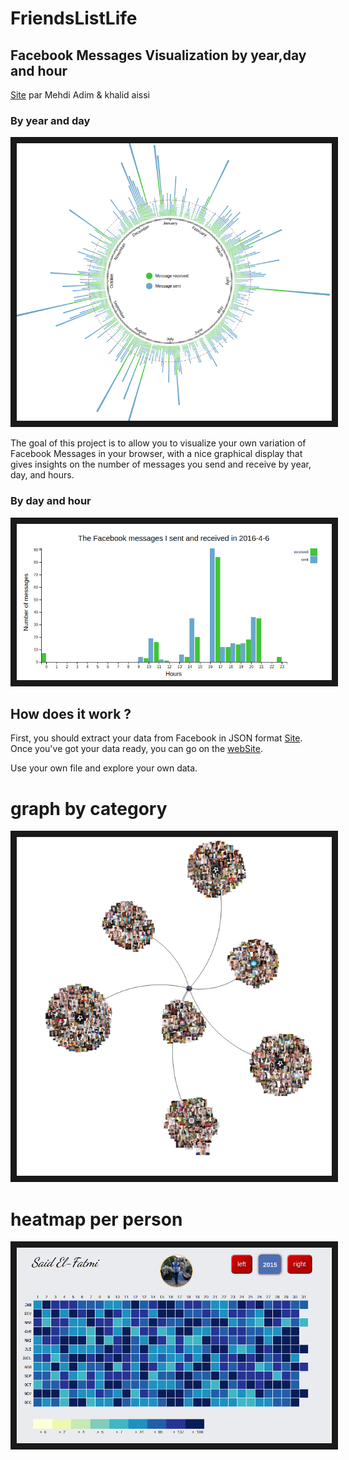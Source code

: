# FriendsListLife
## Facebook Messages Visualization by year,day and hour
[Site](https://mehdiadim.github.io/FriendsListLife/) par Mehdi Adim & khalid aissi

### By year and day
<img src="circular.png" 
alt=""  border="10" />

 The goal of this project is to allow you to visualize your own variation of Facebook Messages in your browser, with a nice graphical display that gives insights on the number of messages you send and receive by year, day, and hours.

### By day and hour

<img src="chart.png" 
alt=""  border="10" />
## How does it work ?

First, you should extract your data from Facebook in JSON format [Site](https://www.facebook.com/your_information/). Once you've got your data ready, you can go on the [webSite](https://mehdiadim.github.io/FriendsListLife/).

Use your own file and explore your own data.

# graph by category
<img src="graph.png" 
alt=""  border="10" />

# heatmap per person
<img src="heat.png" 
alt=""  border="10" />
